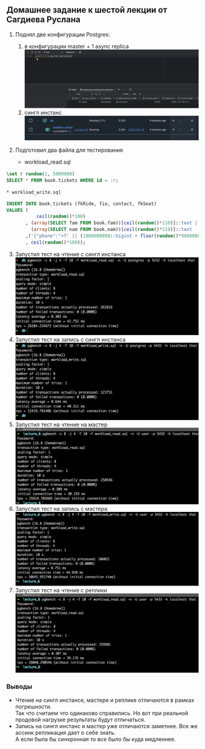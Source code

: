 ## Домашнее задание к шестой лекции от Сагдиева Руслана

1.  Поднял две конфигурации Postgres:
    1. в конфигурации master + 1 async replica 
    ![1](./pictures/1.png)
    2. сингл инстанс
       ![2](./pictures/2.png)

2. Подготовил два файла для тестирования
    * workload_read.sql
```sql 
\set r random(1, 5000000) 
SELECT * FROM book.tickets WHERE id = :r;
```

    * workload_write.sql

```sql 
INSERT INTO book.tickets (fkRide, fio, contact, fkSeat)
VALUES (
           ceil(random()*100)
       , (array(SELECT fam FROM book.fam))[ceil(random()*110)]::text || ' ' ||
         (array(SELECT nam FROM book.nam))[ceil(random()*110)]::text
       ,('{"phone":"+7' || (1000000000::bigint + floor(random()*9000000000)::bigint)::text || '"}')::jsonb
       , ceil(random()*100));
```
    
3. Запустил тест на чтение с сингл инстанса
   ![3](./pictures/single_read.png)
4. Запустил тест на запись с сингл инстанса
   ![4](./pictures/single_write.png)
5. Запустил тест на чтение на мастер
      ![5](./pictures/master_read.png)
6. Запустил тест на запись с мастера
   ![6](./pictures/master_write.png)
7. Запустил тест на чтение с реплики
   ![7](./pictures/replic_read.png)

### Выводы
* Чтение на сингл инстансе, мастере и реплике отличаются в рамках погрешности.\
Так что считаем что одинаково справились. Но вот при реальной продовой нагрузке результаты будут отличаться.
* Запись на сингл инстанс и мастер уже отличаются заметнее. Все же ассинк репликация дает о себе знать. \
А если была бы синхронная то все было бы куда медленнее.
